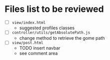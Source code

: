 # Files list to be reviewed

 - [ ] `view/index.html`
    - suggested profiles classes
 - [ ] `controller/utils/getAbsolutePath.js`
    - change method to retrieve the gome path
 - [ ] `view/post.html`
    - TODO insert navbar
    - see comment area
